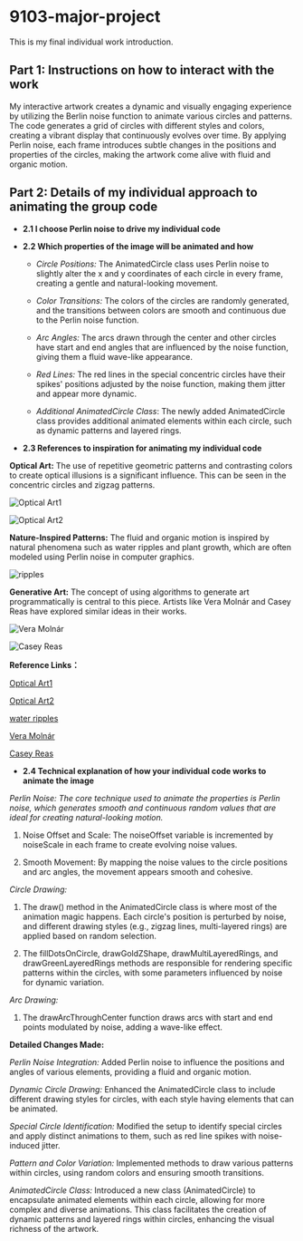 # 9103-major-project

This is my final individual work introduction.

## Part 1: Instructions on how to interact with the work

My interactive artwork creates a dynamic and visually engaging experience by utilizing the Berlin noise function to animate various circles and patterns. The code generates a grid of circles with different styles and colors, creating a vibrant display that continuously evolves over time. By applying Perlin noise, each frame introduces subtle changes in the positions and properties of the circles, making the artwork come alive with fluid and organic motion.

## Part 2: Details of my individual approach to animating the group code

- **2.1 I choose Perlin noise to drive my individual code**

- **2.2 Which properties of the image will be animated and how**

  - *Circle Positions:* The AnimatedCircle class uses Perlin noise to slightly alter the x and y coordinates of each circle in every frame, creating a gentle and natural-looking movement.

  - *Color Transitions:* The colors of the circles are randomly generated, and the transitions between colors are smooth and continuous due to the Perlin noise function.

  - *Arc Angles:* The arcs drawn through the center and other circles have start and end angles that are influenced by the noise function, giving them a fluid wave-like appearance.

  - *Red Lines:* The red lines in the special concentric circles have their spikes' positions adjusted by the noise function, making them jitter and appear more dynamic.

  - *Additional AnimatedCircle Class*: The newly added AnimatedCircle class provides additional animated elements within each circle, such as dynamic patterns and layered rings.

- **2.3 References to inspiration for animating my individual code**

**Optical Art:** The use of repetitive geometric patterns and contrasting colors to create optical illusions is a significant influence. This can be seen in the concentric circles and zigzag patterns.

![Optical Art1](assets/OpArt1.png)

![Optical Art2](assets/OpArt2.png)

**Nature-Inspired Patterns:** The fluid and organic motion is inspired by natural phenomena such as water ripples and plant growth, which are often modeled using Perlin noise in computer graphics.

![ripples](assets/ripples.png)

**Generative Art:** The concept of using algorithms to generate art programmatically is central to this piece. Artists like Vera Molnár and Casey Reas have explored similar ideas in their works.

![Vera Molnár](assets/Artist1.png)

![Casey Reas](assets/Artist2.png)

**Reference Links：**

[Optical Art1](https://blog.displate.com/optical-illusion-art/)

[Optical Art2](https://www.dreamstime.com/stock-illustration-green-blue-abstract-circle-element-optical-art-style-concentric-circle-shapes-gradient-background-mandala-calming-image78370643)


[water ripples](https://www.scienceabc.com/eyeopeners/what-causes-ripples-in-water.html)

[Vera Molnár](https://www.researchgate.net/figure/Vera-Molnar-Hommage-a-Barbaud-Tribute-to-Barbaud-1974-Plotter-drawing-ink-on_fig1_338896073)


[Casey Reas](https://www.mutualart.com/Artist/Casey-Reas/9FE1DB446CCAE7EA)

- **2.4 Technical explanation of how your individual code works to animate the image**

*Perlin Noise: The core technique used to animate the properties is Perlin noise, which generates smooth and continuous random values that are ideal for creating natural-looking motion.*

1. Noise Offset and Scale: The noiseOffset variable is incremented by noiseScale in each frame to create evolving noise values.

2. Smooth Movement: By mapping the noise values to the circle positions and arc angles, the movement appears smooth and cohesive.

*Circle Drawing:*

1. The draw() method in the AnimatedCircle class is where most of the animation magic happens. Each circle's position is perturbed by noise, and different drawing styles (e.g., zigzag lines, multi-layered rings) are applied based on random selection.

2. The fillDotsOnCircle, drawGoldZShape, drawMultiLayeredRings, and drawGreenLayeredRings methods are responsible for rendering specific patterns within the circles, with some parameters influenced by noise for dynamic variation.

*Arc Drawing:*

1. The drawArcThroughCenter function draws arcs with start and end points modulated by noise, adding a wave-like effect.

**Detailed Changes Made:**

*Perlin Noise Integration:* Added Perlin noise to influence the positions and angles of various elements, providing a fluid and organic motion.

*Dynamic Circle Drawing:* Enhanced the AnimatedCircle class to include different drawing styles for circles, with each style having elements that can be animated.

*Special Circle Identification:* Modified the setup to identify special circles and apply distinct animations to them, such as red line spikes with noise-induced jitter.

*Pattern and Color Variation:* Implemented methods to draw various patterns within circles, using random colors and ensuring smooth transitions.

*AnimatedCircle Class:* Introduced a new class (AnimatedCircle) to encapsulate animated elements within each circle, allowing for more complex and diverse animations. This class facilitates the creation of dynamic patterns and layered rings within circles, enhancing the visual richness of the artwork.
